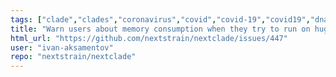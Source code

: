 ```yaml
---
tags: ["clade","clades","coronavirus","covid","covid-19","covid19","dna","help-wanted","influenza","ncov","neherlab","next-generation-sequencing","nextstrain","research","rna","sars-cov-2","science","sequences","sequencing","strain","tfeat","virus"]
title: "Warn users about memory consumption when they try to run on huge datasets"
html_url: "https://github.com/nextstrain/nextclade/issues/447"
user: "ivan-aksamentov"
repo: "nextstrain/nextclade"
---
```


